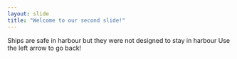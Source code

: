 ```yaml
---
layout: slide
title: "Welcome to our second slide!"
---
```

Ships are safe in harbour but they were not designed to stay in harbour
Use the left arrow to go back!
